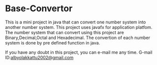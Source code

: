 # Base-Convertor
This is a mini project in java that can convert one number system into another number system.
This project uses javafx for application platfom.
The number system that can convert using this project are Binary,Decimal,Octal and Hexadecimal.
The convertion of each number system is done by pre defined function in java.


If you have any doubt in this project, you can e-mail me any time.
G-mail ID:albyolakkattu2002@gmail.com
